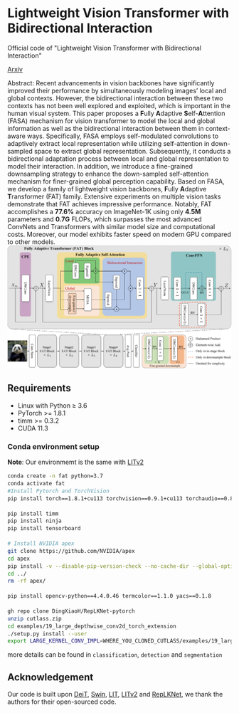 # Lightweight Vision Transformer with Bidirectional Interaction

Official code of "Lightweight Vision Transformer with Bidirectional Interaction"

[Arxiv](https://arxiv.org/abs/2306.00396)

Abstract: Recent advancements in vision backbones have significantly improved their performance by simultaneously modeling images’ local and global contexts. However, the bidirectional interaction between these two contexts has not been well explored and exploited, which is important in the human visual system. This paper proposes a **F**ully **A**daptive **S**elf-**A**ttention (FASA) mechanism for vision transformer to model the local and global information as well as the bidirectional interaction between them in context-aware ways. Specifically, FASA employs self-modulated convolutions to adaptively extract local representation while utilizing self-attention in down-sampled space to extract global representation. Subsequently, it conducts a bidirectional adaptation process between local and global representation to model their interaction. In addition, we introduce a fine-grained downsampling strategy to enhance the down-sampled self-attention mechanism for finer-grained global perception capability. Based on FASA, we develop a family of lightweight vision backbones, **F**ully **A**daptive **T**ransformer (FAT) family. Extensive experiments on multiple vision tasks demonstrate that FAT achieves impressive performance. Notably, FAT accomplishes a **77.6%** accuracy on ImageNet-1K using only **4.5M** parameters and **0.7G** FLOPs, which surpasses the most advanced ConvNets and Transformers with similar model size and computational costs. Moreover, our model exhibits faster speed on modern GPU compared to other models.![FAT](FAT.png)

## Requirements

- Linux with Python ≥ 3.6
- PyTorch >= 1.8.1
- timm >= 0.3.2
- CUDA 11.3


### Conda environment setup

**Note**: Our environmemt is the same with [LITv2](https://github.com/ziplab/LITv2)

```bash
conda create -n fat python=3.7
conda activate fat
#Install Pytorch and TorchVision
pip install torch==1.8.1+cu113 torchvision==0.9.1+cu113 torchaudio==0.8.1 -f https://download.pytorch.org/whl/torch_stable.html

pip install timm
pip install ninja
pip install tensorboard

# Install NVIDIA apex
git clone https://github.com/NVIDIA/apex
cd apex
pip install -v --disable-pip-version-check --no-cache-dir --global-option="--cpp_ext" --global-option="--cuda_ext" ./
cd ../
rm -rf apex/

pip install opencv-python==4.4.0.46 termcolor==1.1.0 yacs==0.1.8

gh repo clone DingXiaoH/RepLKNet-pytorch
unzip cutlass.zip
cd examples/19_large_depthwise_conv2d_torch_extension
./setup.py install --user
export LARGE_KERNEL_CONV_IMPL=WHERE_YOU_CLONED_CUTLASS/examples/19_large_depthwise_conv2d_torch_extension
```
more details can be found in ```classification```, ```detection``` and ```segmentation```

## Acknowledgement

Our code is built upon [DeiT](https://github.com/facebookresearch/deit), [Swin](https://github.com/microsoft/Swin-Transformer), [LIT](https://github.com/ziplab/LIT), [LITv2](https://github.com/ziplab/LITv2) and [RepLKNet](https://github.com/MegEngine/RepLKNet), we thank the authors for their open-sourced code.
